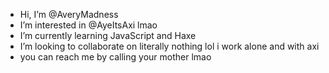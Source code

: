- Hi, I’m @AveryMadness
- I’m interested in @AyeItsAxi lmao
- I’m currently learning JavaScript and Haxe
- I’m looking to collaborate on literally nothing lol i work alone and with axi
- you can reach me by calling your mother lmao

<!---
love you kia
--->
